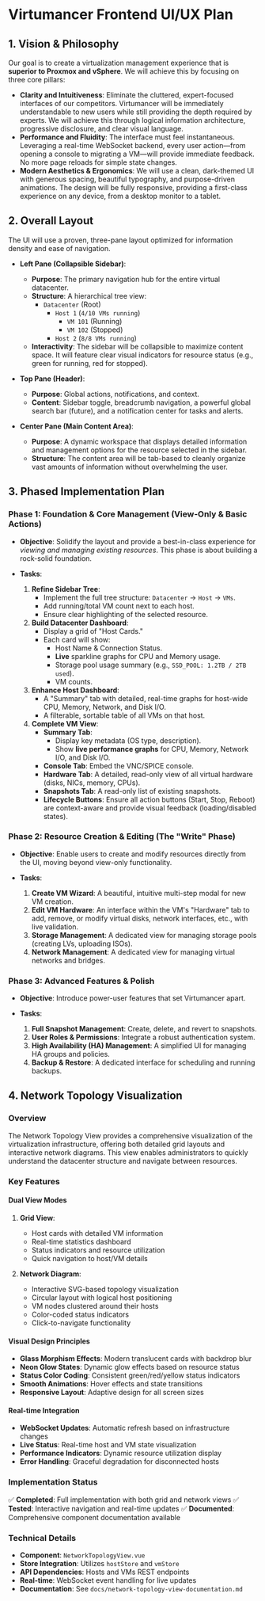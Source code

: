 # Virtumancer Frontend UI/UX Plan

## 1. Vision & Philosophy

Our goal is to create a virtualization management experience that is **superior to Proxmox and vSphere**. We will achieve this by focusing on three core pillars:

* **Clarity and Intuitiveness**: Eliminate the cluttered, expert-focused interfaces of our competitors. Virtumancer will be immediately understandable to new users while still providing the depth required by experts. We will achieve this through logical information architecture, progressive disclosure, and clear visual language.
* **Performance and Fluidity**: The interface must feel instantaneous. Leveraging a real-time WebSocket backend, every user action—from opening a console to migrating a VM—will provide immediate feedback. No more page reloads for simple state changes.
* **Modern Aesthetics & Ergonomics**: We will use a clean, dark-themed UI with generous spacing, beautiful typography, and purpose-driven animations. The design will be fully responsive, providing a first-class experience on any device, from a desktop monitor to a tablet.

## 2. Overall Layout

The UI will use a proven, three-pane layout optimized for information density and ease of navigation.

* **Left Pane (Collapsible Sidebar)**:
    * **Purpose**: The primary navigation hub for the entire virtual datacenter.
    * **Structure**: A hierarchical tree view:
        * `Datacenter` (Root)
            * `Host 1` (`4/10 VMs running`)
                * `VM 101` (Running)
                * `VM 102` (Stopped)
            * `Host 2` (`8/8 VMs running`)
    * **Interactivity**: The sidebar will be collapsible to maximize content space. It will feature clear visual indicators for resource status (e.g., green for running, red for stopped).

* **Top Pane (Header)**:
    * **Purpose**: Global actions, notifications, and context.
    * **Content**: Sidebar toggle, breadcrumb navigation, a powerful global search bar (future), and a notification center for tasks and alerts.

* **Center Pane (Main Content Area)**:
    * **Purpose**: A dynamic workspace that displays detailed information and management options for the resource selected in the sidebar.
    * **Structure**: The content area will be tab-based to cleanly organize vast amounts of information without overwhelming the user.

## 3. Phased Implementation Plan

### Phase 1: Foundation & Core Management (View-Only & Basic Actions)

* **Objective**: Solidify the layout and provide a best-in-class experience for *viewing and managing existing resources*. This phase is about building a rock-solid foundation.

* **Tasks**:
    1.  **Refine Sidebar Tree**:
        * Implement the full tree structure: `Datacenter` -> `Host` -> `VMs`.
        * Add running/total VM count next to each host.
        * Ensure clear highlighting of the selected resource.
    2.  **Build Datacenter Dashboard**:
        * Display a grid of "Host Cards."
        * Each card will show:
            * Host Name & Connection Status.
            * **Live** sparkline graphs for CPU and Memory usage.
            * Storage pool usage summary (e.g., `SSD_POOL: 1.2TB / 2TB used`).
            * VM counts.
    3.  **Enhance Host Dashboard**:
        * A "Summary" tab with detailed, real-time graphs for host-wide CPU, Memory, Network, and Disk I/O.
        * A filterable, sortable table of all VMs on that host.
    4.  **Complete VM View**:
        * **Summary Tab**:
            * Display key metadata (OS type, description).
            * Show **live performance graphs** for CPU, Memory, Network I/O, and Disk I/O.
        * **Console Tab**: Embed the VNC/SPICE console.
        * **Hardware Tab**: A detailed, read-only view of all virtual hardware (disks, NICs, memory, CPUs).
        * **Snapshots Tab**: A read-only list of existing snapshots.
        * **Lifecycle Buttons**: Ensure all action buttons (Start, Stop, Reboot) are context-aware and provide visual feedback (loading/disabled states).

### Phase 2: Resource Creation & Editing (The "Write" Phase)

* **Objective**: Enable users to create and modify resources directly from the UI, moving beyond view-only functionality.

* **Tasks**:
    1.  **Create VM Wizard**: A beautiful, intuitive multi-step modal for new VM creation.
    2.  **Edit VM Hardware**: An interface within the VM's "Hardware" tab to add, remove, or modify virtual disks, network interfaces, etc., with live validation.
    3.  **Storage Management**: A dedicated view for managing storage pools (creating LVs, uploading ISOs).
    4.  **Network Management**: A dedicated view for managing virtual networks and bridges.

### Phase 3: Advanced Features & Polish

* **Objective**: Introduce power-user features that set Virtumancer apart.

* **Tasks**:
    1.  **Full Snapshot Management**: Create, delete, and revert to snapshots.
    2.  **User Roles & Permissions**: Integrate a robust authentication system.
    3.  **High Availability (HA) Management**: A simplified UI for managing HA groups and policies.
    4.  **Backup & Restore**: A dedicated interface for scheduling and running backups.

## 4. Network Topology Visualization

### Overview
The Network Topology View provides a comprehensive visualization of the virtualization infrastructure, offering both detailed grid layouts and interactive network diagrams. This view enables administrators to quickly understand the datacenter structure and navigate between resources.

### Key Features

#### Dual View Modes
1. **Grid View**: 
   - Host cards with detailed VM information
   - Real-time statistics dashboard
   - Status indicators and resource utilization
   - Quick navigation to host/VM details

2. **Network Diagram**: 
   - Interactive SVG-based topology visualization
   - Circular layout with logical host positioning
   - VM nodes clustered around their hosts
   - Color-coded status indicators
   - Click-to-navigate functionality

#### Visual Design Principles
- **Glass Morphism Effects**: Modern translucent cards with backdrop blur
- **Neon Glow States**: Dynamic glow effects based on resource status
- **Status Color Coding**: Consistent green/red/yellow status indicators
- **Smooth Animations**: Hover effects and state transitions
- **Responsive Layout**: Adaptive design for all screen sizes

#### Real-time Integration
- **WebSocket Updates**: Automatic refresh based on infrastructure changes
- **Live Status**: Real-time host and VM state visualization
- **Performance Indicators**: Dynamic resource utilization display
- **Error Handling**: Graceful degradation for disconnected hosts

### Implementation Status
✅ **Completed**: Full implementation with both grid and network views
✅ **Tested**: Interactive navigation and real-time updates
✅ **Documented**: Comprehensive component documentation available

### Technical Details
- **Component**: `NetworkTopologyView.vue`
- **Store Integration**: Utilizes `hostStore` and `vmStore`
- **API Dependencies**: Hosts and VMs REST endpoints
- **Real-time**: WebSocket event handling for live updates
- **Documentation**: See `docs/network-topology-view-documentation.md`
